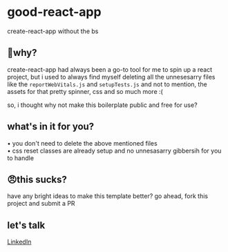 # good-react-app

create-react-app without the bs

## 🤔why?

create-react-app had always been a go-to tool for me to spin up a react project, but i used to always find myself deleting all the unnesesarry files like the `reportWebVitals.js` and `setupTests.js` and not to mention, the assets for that pretty spinner, css and so much more :(

so, i thought why not make this boilerplate public and free for use?

## what's in it for you?

• you don't need to delete the above mentioned files <br />
• css reset classes are already setup and no unnesasarry gibbersih for you to handle

## 😠this sucks?

have any bright ideas to make this template better? go ahead, fork this project and submit a PR

## let's talk

 [LinkedIn](https://www.linkedin.com/in/prabhav-pandey/)


